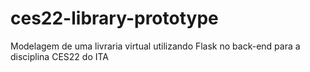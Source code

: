 # ces22-library-prototype
Modelagem de uma livraria virtual utilizando Flask no back-end para a disciplina CES22 do ITA
